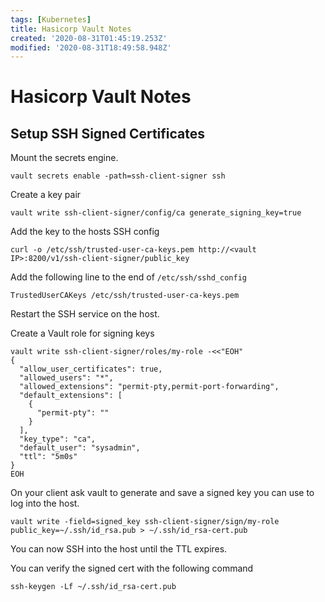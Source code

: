 ```yaml
---
tags: [Kubernetes]
title: Hasicorp Vault Notes
created: '2020-08-31T01:45:19.253Z'
modified: '2020-08-31T18:49:58.948Z'
---
```


# Hasicorp Vault Notes


## Setup SSH Signed Certificates

Mount the secrets engine.
```
vault secrets enable -path=ssh-client-signer ssh
```

Create a key pair
```
vault write ssh-client-signer/config/ca generate_signing_key=true
```

Add the key to the hosts SSH config

```
curl -o /etc/ssh/trusted-user-ca-keys.pem http://<vault IP>:8200/v1/ssh-client-signer/public_key
```

Add the following line to the end of `/etc/ssh/sshd_config`

```
TrustedUserCAKeys /etc/ssh/trusted-user-ca-keys.pem
```

Restart the SSH service on the host. 


Create a Vault role for signing keys

```
vault write ssh-client-signer/roles/my-role -<<"EOH"
{
  "allow_user_certificates": true,
  "allowed_users": "*",
  "allowed_extensions": "permit-pty,permit-port-forwarding",
  "default_extensions": [
    {
      "permit-pty": ""
    }
  ],
  "key_type": "ca",
  "default_user": "sysadmin",
  "ttl": "5m0s"
}
EOH
```

On your client ask vault to generate and save a signed key you can use to log into the host. 

```
vault write -field=signed_key ssh-client-signer/sign/my-role public_key=~/.ssh/id_rsa.pub > ~/.ssh/id_rsa-cert.pub
```

You can now SSH into the host until the TTL expires. 

You can verify the signed cert with the following command

```
ssh-keygen -Lf ~/.ssh/id_rsa-cert.pub
```

